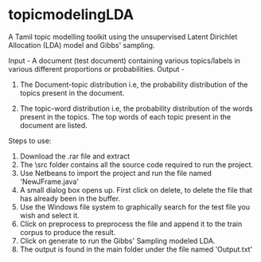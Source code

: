 # topicmodelingLDA
A Tamil topic modelling toolkit using the unsupervised Latent Dirichlet Allocation (LDA) model and Gibbs' sampling.  

Input - A document (test document) containing various topics/labels in various different proportions or probabilities.
Output -
1. The Document-topic distribution i.e, the probability distribution of the topics present in the document.

2. The topic-word distribution i.e, the probability distribution of the words present in the topics. The top words of each                topic present in the document are listed.

Steps to use:
1. Download the .rar file and extract
2. The \src folder contains all the source code required to run the project. 
3. Use Netbeans to import the project and run the file named 'NewJFrame.java' 
4. A small dialog box opens up. First click on delete, to delete the file that has already been in the buffer.
5. Use the Windows file system to graphically search for the test file you wish and select it. 
6. Click on preprocess to preprocess the file and append it to the train corpus to produce the result.
7. Click on generate to run the Gibbs' Sampling modeled LDA.
8. The output is found in the main folder under the file named 'Output.txt'

